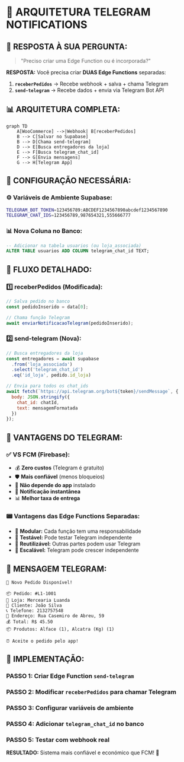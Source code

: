 # 🚀 ARQUITETURA TELEGRAM NOTIFICATIONS

## 🚀 **RESPOSTA À SUA PERGUNTA:**

> "Preciso criar uma Edge Function ou é incorporada?"

**RESPOSTA:** Você precisa criar **DUAS Edge Functions** separadas:

1. **`receberPedidos`** → Recebe webhook + salva + chama Telegram
2. **`send-telegram`** → Recebe dados + envia via Telegram Bot API

## 📊 **ARQUITETURA COMPLETA:**

```mermaid
graph TD
    A[WooCommerce] -->|Webhook| B[receberPedidos]
    B --> C[Salvar no Supabase]
    B --> D[Chama send-telegram]
    D --> E[Busca entregadores da loja]
    E --> F[Busca telegram_chat_id]
    F --> G[Envia mensagens]
    G --> H[Telegram App]
```

## 🔧 **CONFIGURAÇÃO NECESSÁRIA:**

### ⚙️ **Variáveis de Ambiente Supabase:**
```bash
TELEGRAM_BOT_TOKEN=123456789:ABCDEF1234567890abcdef1234567890
TELEGRAM_CHAT_IDS=123456789,987654321,555666777
```

### 📊 **Nova Coluna no Banco:**
```sql
-- Adicionar na tabela usuarios (ou loja_associada)
ALTER TABLE usuarios ADD COLUMN telegram_chat_id TEXT;
```

## 🔄 **FLUXO DETALHADO:**

### **1️⃣ receberPedidos (Modificada):**
```javascript
// Salva pedido no banco
const pedidoInserido = data[0];

// Chama função Telegram
await enviarNotificacaoTelegram(pedidoInserido);
```

### **2️⃣ send-telegram (Nova):**
```javascript
// Busca entregadores da loja
const entregadores = await supabase
  .from('loja_associada')
  .select('telegram_chat_id')
  .eq('id_loja', pedido.id_loja)

// Envia para todos os chat_ids
await fetch(`https://api.telegram.org/bot${token}/sendMessage`, {
  body: JSON.stringify({
    chat_id: chatId,
    text: mensagemFormatada
  })
});
```

## 🎯 **VANTAGENS DO TELEGRAM:**

### ✅ **VS FCM (Firebase):**
- 💰 **Zero custos** (Telegram é gratuito)
- 🛡️ **Mais confiável** (menos bloqueios)
- 📱 **Não depende do app** instalado
- 🎯 **Notificação instantânea**
- 📊 **Melhor taxa de entrega**

### 📟 **Vantagens das Edge Functions Separadas:**
- 🔧 **Modular:** Cada função tem uma responsabilidade
- 🧪 **Testável:** Pode testar Telegram independente
- 🔄 **Reutilizável:** Outras partes podem usar Telegram
- 🚀 **Escalável:** Telegram pode crescer independente

## 📱 **MENSAGEM TELEGRAM:**

```
🚚 Novo Pedido Disponível!

📦 Pedido: #L1-1001
🏪 Loja: Mercearia Luanda
👤 Cliente: João Silva
📞 Telefone: 2132757548
🚚 Endereço: Rua Casemiro de Abreu, 59
💰 Total: R$ 45.50
📦 Produtos: Alface (1), Alcatra (Kg) (1)

⏰ Aceite o pedido pelo app!
```

## 🔧 **IMPLEMENTAÇÃO:**

### **PASSO 1:** Criar Edge Function `send-telegram`
### **PASSO 2:** Modificar `receberPedidos` para chamar Telegram
### **PASSO 3:** Configurar variáveis de ambiente
### **PASSO 4:** Adicionar `telegram_chat_id` no banco
### **PASSO 5:** Testar com webhook real

**RESULTADO:** Sistema mais confiável e económico que FCM! 🚀

